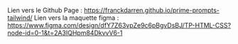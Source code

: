 Lien vers le Github Page : https://franckdarren.github.io/prime-prompts-tailwind/
Lien vers la maquette figma : https://www.figma.com/design/dfY7Z63vpZe9c6pBgvDsBJ/TP-HTML-CSS?node-id=0-1&t=2A3IQHpm84DkvvV6-1
